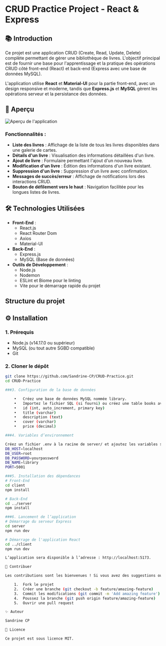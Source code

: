 # CRUD Practice Project - React & Express

## 📚 Introduction

Ce projet est une application CRUD (Create, Read, Update, Delete) complète permettant de gérer une bibliothèque de livres. L'objectif principal est de fournir une base pour l'apprentissage et la pratique des opérations CRUD côté front-end (React) et back-end (Express avec une base de données MySQL).

L'application utilise **React** et **Material-UI** pour la partie front-end, avec un design responsive et moderne, tandis que **Express.js** et **MySQL** gèrent les opérations serveur et la persistance des données.

## 🎨 Aperçu

![Aperçu de l'application](./assets/preview.png)

### Fonctionnalités :
- **Liste des livres** : Affichage de la liste de tous les livres disponibles dans une galerie de cartes.
- **Détails d'un livre** : Visualisation des informations détaillées d'un livre.
- **Ajout de livre** : Formulaire permettant l'ajout d'un nouveau livre.
- **Modification d'un livre** : Édition des informations d'un livre existant.
- **Suppression d'un livre** : Suppression d'un livre avec confirmation.
- **Messages de succès/erreur** : Affichage de notifications lors des interactions CRUD.
- **Bouton de défilement vers le haut** : Navigation facilitée pour les longues listes de livres.

## 🛠️ Technologies Utilisées

- **Front-End** :
  - React.js
  - React Router Dom
  - Axios
  - Material-UI
- **Back-End** :
  - Express.js
  - MySQL (Base de données)
- **Outils de Développement** :
  - Node.js
  - Nodemon
  - ESLint et Biome pour le linting
  - Vite pour le démarrage rapide du projet

## Structure du projet
 
## ⚙️ Installation

### 1. Prérequis

- Node.js (v14.17.0 ou supérieur)
- MySQL (ou tout autre SGBD compatible)
- Git

### 2. Cloner le dépôt

```bash
git clone https://github.com/Sandrine-CP/CRUD-Practice.git
cd CRUD-Practice

###3. Configuration de la base de données

	•	Créez une base de données MySQL nommée library.
	•	Importez le fichier SQL (si fourni) ou créez une table books avec les colonnes suivantes :
	•	id (int, auto_increment, primary key)
	•	title (varchar)
	•	description (text)
	•	cover (varchar)
	•	price (decimal)

###4. Variables d’environnement

Créez un fichier .env à la racine de server/ et ajoutez les variables suivantes :
DB_HOST=localhost
DB_USER=root
DB_PASSWORD=yourpassword
DB_NAME=library
PORT=5001

###5. Installation des dépendances
# Front-End
cd client
npm install

# Back-End
cd ../server
npm install

###6. Lancement de l’application
# Démarrage du serveur Express
cd server
npm run dev

# Démarrage de l'application React
cd ../client
npm run dev

L’application sera disponible à l’adresse : http://localhost:5173.

🤝 Contribuer

Les contributions sont les bienvenues ! Si vous avez des suggestions ou des bugs à corriger, n’hésitez pas à ouvrir une issue ou à soumettre une pull request.

	1.	Fork le projet
	2.	Créer une branche (git checkout -b feature/amazing-feature)
	3.	Commit les modifications (git commit -m 'Add amazing feature')
	4.	Poussez la branche (git push origin feature/amazing-feature)
	5.	Ouvrir une pull request

✨ Auteur

Sandrine CP

📜 Licence

Ce projet est sous licence MIT.
